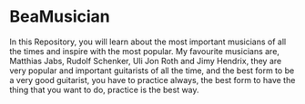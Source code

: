 # BeaMusician
In this Repository, you will learn about the most important musicians of all the times and inspire with the most popular.
My favourite musicians are, Matthias Jabs, Rudolf Schenker, Uli Jon Roth and Jimy Hendrix, they are very popular and important guitarists of all the time, and the best form to be a very good guitarist, you have to practice always, the best form to have the thing that you want to do, practice is the best way.
